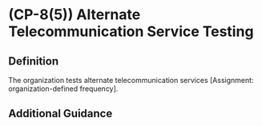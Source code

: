 
# (CP-8(5)) Alternate Telecommunication Service Testing

## Definition

The organization tests alternate telecommunication services [Assignment: organization-defined frequency].

## Additional Guidance


